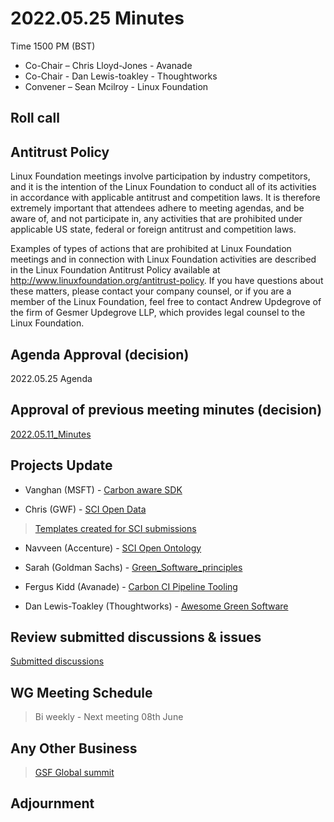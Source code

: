 # 2022.05.25 Minutes

Time 1500 PM (BST)

- Co-Chair – Chris Lloyd-Jones - Avanade
- Co-Chair - Dan Lewis-toakley - Thoughtworks
- Convener – Sean Mcilroy - Linux Foundation
  
## Roll call 
  
## Antitrust Policy
Linux Foundation meetings involve participation by industry competitors, and it is the intention of the Linux Foundation to conduct 
all of its activities in accordance with applicable antitrust and competition laws. 
It is therefore extremely important that attendees adhere to meeting agendas, and be aware of, and not participate in, any activities 
that are prohibited under applicable US state, federal or foreign antitrust and competition laws.

Examples of types of actions that are prohibited at Linux Foundation meetings and in connection with Linux Foundation activities are 
described in the Linux Foundation Antitrust Policy available at http://www.linuxfoundation.org/antitrust-policy. 
If you have questions about these matters, please contact your company counsel, or if you are a member of the Linux Foundation, 
feel free to contact Andrew Updegrove of the firm of Gesmer Updegrove LLP, which provides legal counsel to the Linux Foundation.
  
## Agenda Approval (decision) 
2022.05.25 Agenda

  
## Approval of previous meeting minutes (decision)
[2022.05.11_Minutes](https://github.com/Green-Software-Foundation/opensource_wg/blob/main/Agenda_Minutes/2022.05.11.Minutes.md)


## Projects Update

- Vanghan (MSFT) - [Carbon aware SDK](https://github.com/Green-Software-Foundation/carbon-aware-sdk)

- Chris (GWF) - [SCI Open Data](https://github.com/Green-Software-Foundation/sci-data)

> [Templates created for SCI submissions](https://github.com/Green-Software-Foundation/sci-data/issues/new/choose)

- Navveen (Accenture) - [SCI Open Ontology](https://docs.google.com/document/d/1wPIMHOGxvaDH743CT0upf2AVR9pXwl6v/edit?usp=sharing&ouid=109368751668006670411&rtpof=true&sd=true)

- Sarah (Goldman Sachs) - [Green_Software_principles](https://github.com/Green-Software-Foundation/Green_Software_principles)

- Fergus Kidd (Avanade) - [Carbon CI Pipeline Tooling](https://github.com/Green-Software-Foundation/Carbon_CI_Pipeline_Tooling)

- Dan Lewis-Toakley (Thoughtworks) - [Awesome Green Software](https://github.com/Green-Software-Foundation/awesome-green-software/tree/dev)

## Review submitted discussions & issues

[Submitted discussions](https://github.com/Green-Software-Foundation/innovation_wg/discussions)

## WG Meeting Schedule

> Bi weekly - Next meeting 08th June

## Any Other Business

> [GSF Global summit](https://greensoftware.foundation/)

## Adjournment
